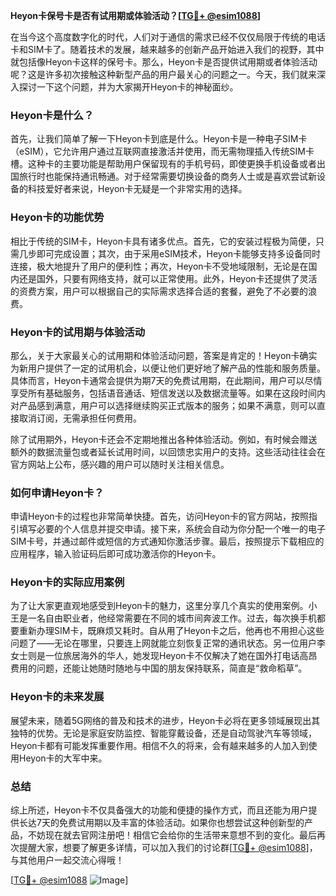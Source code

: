 **Heyon卡保号卡是否有试用期或体验活动？[[TG💪+ @esim1088](https://t.me/s/esim1088)]**

在当今这个高度数字化的时代，人们对于通信的需求已经不仅仅局限于传统的电话卡和SIM卡了。随着技术的发展，越来越多的创新产品开始进入我们的视野，其中就包括像Heyon卡这样的保号卡。那么，Heyon卡是否提供试用期或者体验活动呢？这是许多初次接触这种新型产品的用户最关心的问题之一。今天，我们就来深入探讨一下这个问题，并为大家揭开Heyon卡的神秘面纱。

### Heyon卡是什么？

首先，让我们简单了解一下Heyon卡到底是什么。Heyon卡是一种电子SIM卡（eSIM），它允许用户通过互联网直接激活并使用，而无需物理插入传统SIM卡槽。这种卡的主要功能是帮助用户保留现有的手机号码，即使更换手机设备或者出国旅行时也能保持通讯畅通。对于经常需要切换设备的商务人士或是喜欢尝试新设备的科技爱好者来说，Heyon卡无疑是一个非常实用的选择。

### Heyon卡的功能优势

相比于传统的SIM卡，Heyon卡具有诸多优点。首先，它的安装过程极为简便，只需几步即可完成设置；其次，由于采用eSIM技术，Heyon卡能够支持多设备同时连接，极大地提升了用户的便利性；再次，Heyon卡不受地域限制，无论是在国内还是国外，只要有网络支持，就可以正常使用。此外，Heyon卡还提供了灵活的资费方案，用户可以根据自己的实际需求选择合适的套餐，避免了不必要的浪费。

### Heyon卡的试用期与体验活动

那么，关于大家最关心的试用期和体验活动问题，答案是肯定的！Heyon卡确实为新用户提供了一定的试用机会，以便让他们更好地了解产品的性能和服务质量。具体而言，Heyon卡通常会提供为期7天的免费试用期，在此期间，用户可以尽情享受所有基础服务，包括语音通话、短信发送以及数据流量等。如果在这段时间内对产品感到满意，用户可以选择继续购买正式版本的服务；如果不满意，则可以直接取消订阅，无需承担任何费用。

除了试用期外，Heyon卡还会不定期地推出各种体验活动。例如，有时候会赠送额外的数据流量包或者延长试用时间，以回馈忠实用户的支持。这些活动往往会在官方网站上公布，感兴趣的用户可以随时关注相关信息。

### 如何申请Heyon卡？

申请Heyon卡的过程也非常简单快捷。首先，访问Heyon卡的官方网站，按照指引填写必要的个人信息并提交申请。接下来，系统会自动为你分配一个唯一的电子SIM卡号，并通过邮件或短信的方式通知你激活步骤。最后，按照提示下载相应的应用程序，输入验证码后即可成功激活你的Heyon卡。

### Heyon卡的实际应用案例

为了让大家更直观地感受到Heyon卡的魅力，这里分享几个真实的使用案例。小王是一名自由职业者，他经常需要在不同的城市间奔波工作。过去，每次换手机都要重新办理SIM卡，既麻烦又耗时。自从用了Heyon卡之后，他再也不用担心这些问题了——无论在哪里，只要连上网就能立刻恢复正常的通讯状态。另一位用户李女士则是一位旅居海外的华人，她发现Heyon卡不仅解决了她在国外打电话高昂费用的问题，还能让她随时随地与中国的朋友保持联系，简直是“救命稻草”。

### Heyon卡的未来发展

展望未来，随着5G网络的普及和技术的进步，Heyon卡必将在更多领域展现出其独特的优势。无论是家庭安防监控、智能穿戴设备，还是自动驾驶汽车等领域，Heyon卡都有可能发挥重要作用。相信不久的将来，会有越来越多的人加入到使用Heyon卡的大军中来。

### 总结

综上所述，Heyon卡不仅具备强大的功能和便捷的操作方式，而且还能为用户提供长达7天的免费试用期以及丰富的体验活动。如果你也想尝试这种创新型的产品，不妨现在就去官网注册吧！相信它会给你的生活带来意想不到的变化。最后再次提醒大家，想要了解更多详情，可以加入我们的讨论群[[TG💪+ @esim1088](https://t.me/s/esim1088)]，与其他用户一起交流心得哦！

[[TG💪+ @esim1088](https://t.me/s/esim1088) ![Image](https://i.postimg.cc/4NQfJmqS/Snipaste-2025-05-13-00-14-12.png)]